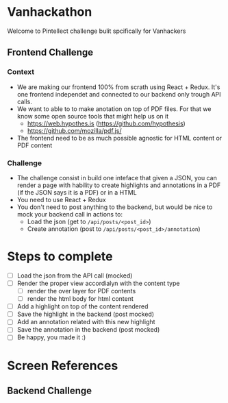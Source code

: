 # Vanhackathon
Welcome to Pintellect challenge bulit spcifically for Vanhackers

## Frontend Challenge

### Context
- We are making our frontend 100% from scrath using React + Redux. It's one frontend independet and connected to our backend only trough API calls. 
- We want to able to to make anotation on top of PDF files. For that we know some open source tools that might help us on it
  - https://web.hypothes.is (https://github.com/hypothesis)
  - https://github.com/mozilla/pdf.js/
- The frontend need to be as much possible agnostic for HTML content or PDF content

### Challenge
- The challenge consist in build one inteface that given a JSON, you can render a page with hability to create highlights and annotations in a PDF (if the JSON says it is a PDF) or in a HTML
- You need to use React + Redux
- You don't need to post anything to the backend, but would be nice to mock your backend call in actions to:
  - Load the json (get to `/api/posts/<post_id>`)
  - Create annotation (post to `/api/posts/<post_id>/annotation`)

# Steps to complete
- [ ] Load the json from the API call (mocked)
- [ ] Render the proper view accordialyn with the content type
  - [ ] render the over layer for PDF contents
  - [ ] render the html body for html content
- [ ] Add a highlight on top of the content rendered
- [ ] Save the highlight in the backend (post mocked)
- [ ] Add an annotation related with this new highlight
- [ ] Save the annotation in the backend (post mocked)
- [ ] Be happy, you made it :)

# Screen References


## Backend Challenge
